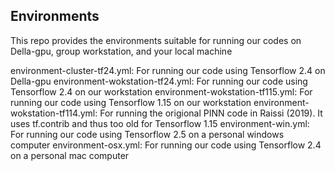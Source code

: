 ## Environments
This repo provides the environments suitable for running our codes on Della-gpu, group workstation, and your local machine

environment-cluster-tf24.yml: For running our code using Tensorflow 2.4 on Della-gpu
environment-wokstation-tf24.yml: For running our code using Tensorflow 2.4 on our workstation
environment-wokstation-tf115.yml: For running our code using Tensorflow 1.15 on our workstation
environment-wokstation-tf114.yml: For running the origional PINN code in Raissi (2019). It uses tf.contrib and thus too old for Tensorflow 1.15
environment-win.yml: For running our code using Tensorflow 2.5 on a personal windows computer
environment-osx.yml: For running our code using Tensorflow 2.4 on a personal mac computer

